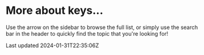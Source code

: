 # More about keys...

Use the arrow on the sidebar to browse the full list, or simply use the search bar in the header to quickly find the topic that you're looking for!

Last updated 2024-01-31T22:35:06Z